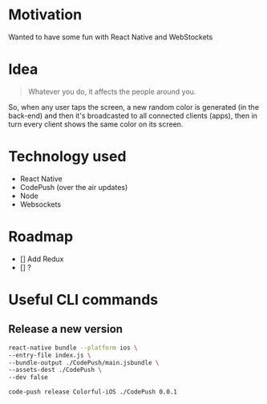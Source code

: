 # Motivation

Wanted to have some fun with React Native and WebStockets

# Idea

> Whatever you do, it affects the people around you.

So, when any user taps the screen, a new random color is generated (in the back-end) and then it's broadcasted to all connected clients (apps), then in turn every client shows the same color on its screen.

# Technology used

- React Native
- CodePush (over the air updates)
- Node
- Websockets

# Roadmap

- [] Add Redux
- [] ?

# Useful CLI commands

## Release a new version

```bash
react-native bundle --platform ios \
--entry-file index.js \
--bundle-output ./CodePush/main.jsbundle \
--assets-dest ./CodePush \
--dev false
```

```bash
code-push release Colorful-iOS ./CodePush 0.0.1
```